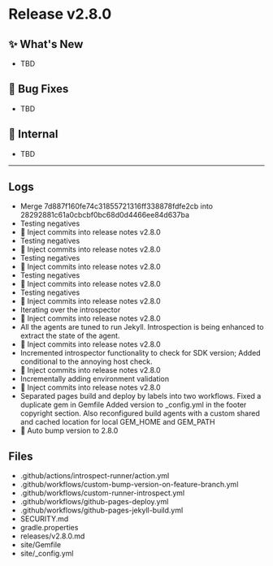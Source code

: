 # Release v2.8.0

## ✨ What's New

- TBD

## 🐛 Bug Fixes

- TBD

## 🔬 Internal

- TBD

---

## Logs

- Merge 7d887f160fe74c31855721316ff338878fdfe2cb into 28292881c61a0cbcbf0bc68d0d4466ee84d637ba
- Testing negatives
- 📝 Inject commits into release notes v2.8.0
- Testing negatives
- 📝 Inject commits into release notes v2.8.0
- Testing negatives
- 📝 Inject commits into release notes v2.8.0
- Testing negatives
- 📝 Inject commits into release notes v2.8.0
- Testing negatives
- 📝 Inject commits into release notes v2.8.0
- Iterating over the introspector
- 📝 Inject commits into release notes v2.8.0
- All the agents are tuned to run Jekyll. Introspection is being enhanced to extract the state of the agent.
- 📝 Inject commits into release notes v2.8.0
- Incremented introspector functionality to check for SDK version; Added conditional to the annoying host check.
- 📝 Inject commits into release notes v2.8.0
- Incrementally adding environment validation
- 📝 Inject commits into release notes v2.8.0
- Separated pages build and deploy by labels into two workflows. Fixed a duplicate gem in Gemfile Added version to _config.yml in the footer copyright section. Also reconfigured build agents with a custom shared and cached location for local GEM_HOME and GEM_PATH
- 🔼 Auto bump version to 2.8.0


## Files

- .github/actions/introspect-runner/action.yml
- .github/workflows/custom-bump-version-on-feature-branch.yml
- .github/workflows/custom-runner-introspect.yml
- .github/workflows/github-pages-deploy.yml
- .github/workflows/github-pages-jekyll-build.yml
- SECURITY.md
- gradle.properties
- releases/v2.8.0.md
- site/Gemfile
- site/_config.yml

